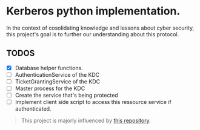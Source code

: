 # Kerberos python implementation.

In the context of cosolidating knowledge and lessons about cyber security, this project's goal is to further our understanding about this protocol.

## TODOS

- [x] Database helper functions.
- [ ] AuthenticationService of the KDC
- [ ] TicketGrantingService of the KDC
- [ ] Master process for the KDC
- [ ] Create the service that's being protected
- [ ] Implement client side script to access this ressource service if authenticated.

> This project is majorly influenced by [this repository](https://github.com/PrasannaVenkadesh/kerberos-auth-tgs-prototype).
